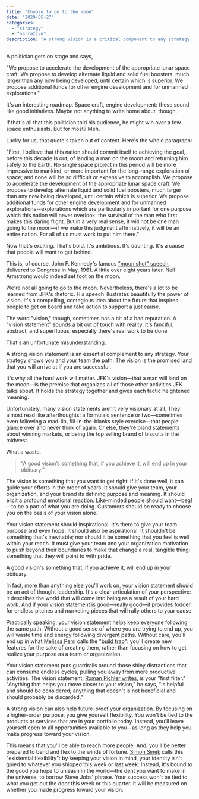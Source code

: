 ```yaml
---
title: "Choose to go to the moon"
date: "2020-05-27"
categories:
  - "strategy"
  - "narrative"
description: "A strong vision is a critical component to any strategy. But it needs to go beyond the fluff."
---
```

A politician gets on stage and says,

"We propose to accelerate the development of the appropriate lunar space craft. We propose to develop alternate liquid and solid fuel boosters, much larger than any now being developed, until certain which is superior. We propose additional funds for other engine development and for unmanned explorations."

It's an interesting roadmap. Space craft, engine development: these sound like good initiatives. Maybe not anything to write home about, though.

If that's all that this politician told his audience, he might win over a few space enthusiasts. But for most? Meh.

Lucky for us, that quote's taken out of context. Here's the whole paragraph:

"First, I believe that this nation should commit itself to achieving the goal, before this decade is out, of landing a man on the moon and returning him safely to the Earth. No single space project in this period will be more impressive to mankind, or more important for the long-range exploration of space; and none will be so difficult or expensive to accomplish. We propose to accelerate the development of the appropriate lunar space craft. We propose to develop alternate liquid and solid fuel boosters, much larger than any now being developed, until certain which is superior. We propose additional funds for other engine development and for unmanned explorations--explorations which are particularly important for one purpose which this nation will never overlook: the survival of the man who first makes this daring flight. But in a very real sense, it will not be one man going to the moon—if we make this judgment affirmatively, it will be an entire nation. For all of us must work to put him there."

Now that's exciting. That's bold. It's ambitious. It's daunting. It's a cause that people will want to get behind.

This is, of course, John F. Kennedy's famous ["moon shot" speech](https://www.space.com/11772-president-kennedy-historic-speech-moon-space.html), delivered to Congress in May, 1961. A little over eight years later, Neil Armstrong would indeed set foot on the moon.

We're not all going to go to the moon. Nevertheless, there's a lot to be learned from JFK's rhetoric. His speech illustrates beautifully the power of vision. It's a compelling, contagious idea about the future that inspires people to get on board and take action to support a just cause.

The word "vision," though, sometimes has a bit of a bad reputation. A "vision statement" sounds a bit out of touch with reality. It's fanciful, abstract, and superfluous, especially there's real work to be done.

That's an unfortunate misunderstanding.

A strong vision statement is an essential complement to any strategy. Your strategy shows you and your team the path. The vision is the promised land that you will arrive at if you are successful.

It's why all the hard work will matter. JFK's vision—that a man will land on the moon—is the premise that organizes all of those other activities JFK talks about. It holds the strategy together and gives each tactic heightened meaning.

Unfortunately, many vision statements aren't very visionary at all. They almost read like afterthoughts: a formulaic sentence or two—sometimes even following a mad-lib, fill-in-the-blanks style exercise—that people glance over and never think of again. Or else, they're bland statements about winning markets, or being the top selling brand of biscuits in the midwest.

What a waste.

> “A good vision’s something that, if you achieve it, will end up in your obituary.”

The vision is something that you want to get right: if it's done well, it can guide your efforts in the order of years. It should give your team, your organization, and your brand its defining purpose and meaning. It should elicit a profound emotional reaction. Like-minded people should want—beg!—to be a part of what you are doing. Customers should be ready to choose you on the basis of your vision alone.

Your vision statement should inspirational. It's there to give your team purpose and even hope. It should also be aspirational. It shouldn't be something that's inevitable; nor should it be something that you feel is well within your reach. It must give your team and your organization motivation to push beyond their boundaries to make that change a real, tangible thing: something that they will point to with pride.

A good vision's something that, if you achieve it, will end up in your obituary.

In fact, more than anything else you'll work on, your vision statement should be an act of thought leadership. It's a clear articulation of your perspective: it describes the world that will come into being as a result of your hard work. And if your vision statement is good—really good—it provides fodder for endless pitches and marketing pieces that will rally others to your cause.

Practically speaking, your vision statement helps keep everyone following the same path. Without a good sense of where you are trying to end up, you will waste time and energy following divergent paths. Without care, you'll end up in what [Melissa Perri](https://melissaperri.com/blog/2014/08/05/the-build-trap) calls the "[build trap](https://amzn.to/3goV0RY)": you'll create new features for the sake of creating them, rather than focusing on how to get realize your purpose as a team or organization.

Your vision statement puts guardrails around those shiny distractions that can consume endless cycles, pulling you away from more productive activities. The vision statement, [Roman Pichler writes](https://www.romanpichler.com/blog/tips-for-writing-compelling-product-vision/), is your "first filter." "Anything that helps you move closer to your vision," he says, "is helpful and should be considered; anything that doesn't is not beneficial and should probably be discarded."

A strong vision can also help future-proof your organization. By focusing on a higher-order purpose, you give yourself flexibility. You won't be tied to the products or services that are in your portfolio today. Instead, you'll leave yourself open to all opportunities available to you—as long as they help you make progress toward your vision.

This means that you'll be able to reach more people. And, you'll be better prepared to bend and flex to the winds of fortune. [Simon Sinek](https://amzn.to/3c7eFm7) calls this "existential flexibility": by keeping your vision in mind, your identity isn't glued to whatever you shipped this week or last week. Instead, it's bound to the good you hope to unleash in the world—the dent you want to make in the universe, to borrow Steve Jobs' phrase. Your success won't be tied to what you get out the door this week or this quarter. It will be measured on whether you made progress toward your vision.
